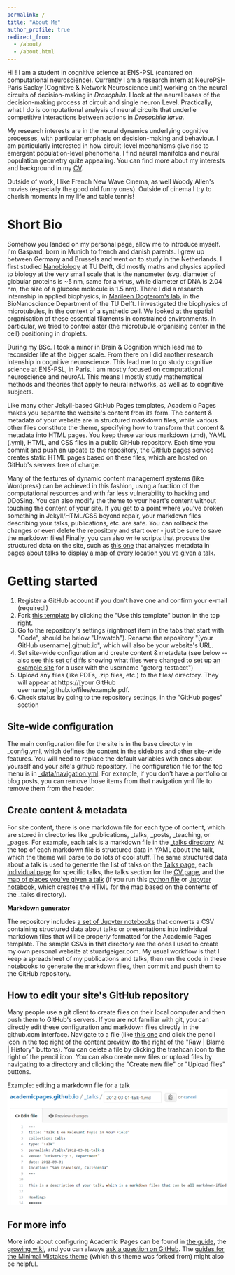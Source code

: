 ```yaml
---
permalink: /
title: "About Me"
author_profile: true
redirect_from: 
  - /about/
  - /about.html
---
```

Hi ! I am a student in cognitive science at ENS-PSL (centered on computational neuroscience). Currently I am a research intern at NeuroPSI-Paris Saclay (Cognitive & Network Neuroscience unit) working on the neural circuits of decision-making in <i>Drosophila</i>. I look at the neural bases of the decision-making process at circuit and single neuron Level. Practically, what I do is computational analysis of neural circuits that underlie competitive interactions between actions in <i>Drosophila larva</i>. 

My research interests are in the neural dynamics underlying cognitive processes, with particular emphasis on decision-making and behaviour. I am particularly interested in how circuit-level mechanisms give rise to emergent population-level phenomena, I find neural manifolds and neural population geometry quite appealing. You can find more about my interests and background in my [CV](https://gasparrrrrrrd.github.io/files/CV.pdf).

Outside of work, I like French New Wave Cinema, as well Woody Allen's movies (especially the good old funny ones). Outside of cinema I try to cherish moments in my life and table tennis!

Short Bio
======
Somehow you landed on my personal page, allow me to introduce myself. I'm Gaspard, born in Munich to french and danish parents. I grew up between Germany and Brussels and went on to study in the Netherlands. I first studied [Nanobiology](https://en.wikipedia.org/wiki/Nanobiotechnology) at TU Delft, did mostly maths and physics applied to biology at the very small scale that is the nanometer (svg. diameter of globular proteins is ~5 nm, same for a virus, while diameter of DNA is 2.04 nm, the size of a glucose molecule is 1.5 nm). There I did a research internship in applied biophysics, in [Marileen Dogterom's lab](https://www.tudelft.nl/tnw/over-faculteit/afdelingen/bionanoscience/research/research-labs/marileen-dogterom-lab), in the BioNanoscience Department of the TU Delft. I investigated the biophysics of microtubules, in the context of a synthetic cell. We looked at the spatial organisation of these essential filaments in constrained environments. In particular, we tried to control aster (the microtubule organising center in the cell) positioning in droplets. 

During my BSc. I took a minor in Brain & Cognition which lead me to reconsider life at the bigger scale. From there on I did another research intenship in cognitive neuroscience. This lead me to go study cognitive science at ENS-PSL, in Paris. I am mostly focused on computational neuroscience and neuroAI. This means I mostly study mathematical methods and theories that apply to neural networks, as well as to cognitive subjects. 


Like many other Jekyll-based GitHub Pages templates, Academic Pages makes you separate the website's content from its form. The content & metadata of your website are in structured markdown files, while various other files constitute the theme, specifying how to transform that content & metadata into HTML pages. You keep these various markdown (.md), YAML (.yml), HTML, and CSS files in a public GitHub repository. Each time you commit and push an update to the repository, the [GitHub pages](https://pages.github.com/) service creates static HTML pages based on these files, which are hosted on GitHub's servers free of charge.

Many of the features of dynamic content management systems (like Wordpress) can be achieved in this fashion, using a fraction of the computational resources and with far less vulnerability to hacking and DDoSing. You can also modify the theme to your heart's content without touching the content of your site. If you get to a point where you've broken something in Jekyll/HTML/CSS beyond repair, your markdown files describing your talks, publications, etc. are safe. You can rollback the changes or even delete the repository and start over - just be sure to save the markdown files! Finally, you can also write scripts that process the structured data on the site, such as [this one](https://github.com/academicpages/academicpages.github.io/blob/master/talkmap.ipynb) that analyzes metadata in pages about talks to display [a map of every location you've given a talk](https://academicpages.github.io/talkmap.html).

Getting started
======
1. Register a GitHub account if you don't have one and confirm your e-mail (required!)
1. Fork [this template](https://github.com/academicpages/academicpages.github.io) by clicking the "Use this template" button in the top right. 
1. Go to the repository's settings (rightmost item in the tabs that start with "Code", should be below "Unwatch"). Rename the repository "[your GitHub username].github.io", which will also be your website's URL.
1. Set site-wide configuration and create content & metadata (see below -- also see [this set of diffs](http://archive.is/3TPas) showing what files were changed to set up [an example site](https://getorg-testacct.github.io) for a user with the username "getorg-testacct")
1. Upload any files (like PDFs, .zip files, etc.) to the files/ directory. They will appear at https://[your GitHub username].github.io/files/example.pdf.  
1. Check status by going to the repository settings, in the "GitHub pages" section

Site-wide configuration
------
The main configuration file for the site is in the base directory in [_config.yml](https://github.com/academicpages/academicpages.github.io/blob/master/_config.yml), which defines the content in the sidebars and other site-wide features. You will need to replace the default variables with ones about yourself and your site's github repository. The configuration file for the top menu is in [_data/navigation.yml](https://github.com/academicpages/academicpages.github.io/blob/master/_data/navigation.yml). For example, if you don't have a portfolio or blog posts, you can remove those items from that navigation.yml file to remove them from the header. 

Create content & metadata
------
For site content, there is one markdown file for each type of content, which are stored in directories like _publications, _talks, _posts, _teaching, or _pages. For example, each talk is a markdown file in the [_talks directory](https://github.com/academicpages/academicpages.github.io/tree/master/_talks). At the top of each markdown file is structured data in YAML about the talk, which the theme will parse to do lots of cool stuff. The same structured data about a talk is used to generate the list of talks on the [Talks page](https://academicpages.github.io/talks), each [individual page](https://academicpages.github.io/talks/2012-03-01-talk-1) for specific talks, the talks section for the [CV page](https://academicpages.github.io/cv), and the [map of places you've given a talk](https://academicpages.github.io/talkmap.html) (if you run this [python file](https://github.com/academicpages/academicpages.github.io/blob/master/talkmap.py) or [Jupyter notebook](https://github.com/academicpages/academicpages.github.io/blob/master/talkmap.ipynb), which creates the HTML for the map based on the contents of the _talks directory).

**Markdown generator**

The repository includes [a set of Jupyter notebooks](https://github.com/academicpages/academicpages.github.io/tree/master/markdown_generator
) that converts a CSV containing structured data about talks or presentations into individual markdown files that will be properly formatted for the Academic Pages template. The sample CSVs in that directory are the ones I used to create my own personal website at stuartgeiger.com. My usual workflow is that I keep a spreadsheet of my publications and talks, then run the code in these notebooks to generate the markdown files, then commit and push them to the GitHub repository.

How to edit your site's GitHub repository
------
Many people use a git client to create files on their local computer and then push them to GitHub's servers. If you are not familiar with git, you can directly edit these configuration and markdown files directly in the github.com interface. Navigate to a file (like [this one](https://github.com/academicpages/academicpages.github.io/blob/master/_talks/2012-03-01-talk-1.md) and click the pencil icon in the top right of the content preview (to the right of the "Raw | Blame | History" buttons). You can delete a file by clicking the trashcan icon to the right of the pencil icon. You can also create new files or upload files by navigating to a directory and clicking the "Create new file" or "Upload files" buttons. 

Example: editing a markdown file for a talk
![Editing a markdown file for a talk](/images/editing-talk.png)

For more info
------
More info about configuring Academic Pages can be found in [the guide](https://academicpages.github.io/markdown/), the [growing wiki](https://github.com/academicpages/academicpages.github.io/wiki), and you can always [ask a question on GitHub](https://github.com/academicpages/academicpages.github.io/discussions). The [guides for the Minimal Mistakes theme](https://mmistakes.github.io/minimal-mistakes/docs/configuration/) (which this theme was forked from) might also be helpful.
